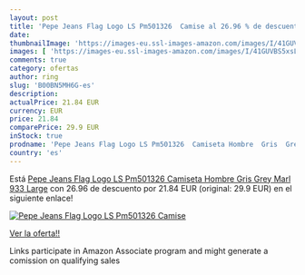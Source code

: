 ```yaml
---
layout: post
title: 'Pepe Jeans Flag Logo LS Pm501326  Camise al 26.96 % de descuento'
date: 
thumbnailImage: 'https://images-eu.ssl-images-amazon.com/images/I/41GUVBS5xsL._SL200_.jpg'
images: [ 'https://images-eu.ssl-images-amazon.com/images/I/41GUVBS5xsL._SL200_.jpg' ]
comments: true
category: ofertas
author: ring
slug: 'B00BN5MH6G-es'
description:
actualPrice: 21.84 EUR
currency: EUR
price: 21.84
comparePrice: 29.9 EUR
inStock: true
prodname: 'Pepe Jeans Flag Logo LS Pm501326  Camiseta Hombre  Gris  Grey Marl 933   Large'
country: 'es'
---
```


Está [Pepe Jeans Flag Logo LS Pm501326  Camiseta Hombre  Gris  Grey Marl 933   Large](https://www.amazon.es/dp/B00BN5MH6G/?tag=tolees-21) con 26.96 de descuento por 21.84 EUR (original: 29.9 EUR) en el siguiente enlace!

[![Pepe Jeans Flag Logo LS Pm501326  Camise](https://images-eu.ssl-images-amazon.com/images/I/41GUVBS5xsL._SL200_.jpg)](https://www.amazon.es/dp/B00BN5MH6G/?tag=tolees-21)

[Ver la oferta!!](https://www.amazon.es/dp/B00BN5MH6G/?tag=tolees-21)

Links participate in Amazon Associate program and might generate a comission on qualifying sales


